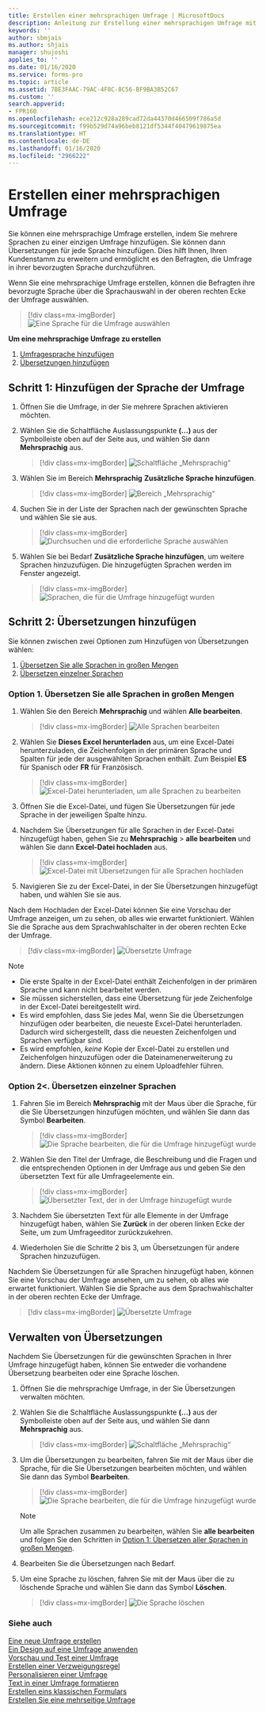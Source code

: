 ```yaml
---
title: Erstellen einer mehrsprachigen Umfrage | MicrosoftDocs
description: Anleitung zur Erstellung einer mehrsprachigen Umfrage mit Microsoft Forms Pro.
keywords: ''
author: sbmjais
ms.author: shjais
manager: shujoshi
applies_to: ''
ms.date: 01/16/2020
ms.service: forms-pro
ms.topic: article
ms.assetid: 7BE3FAAC-79AC-4F8C-8C56-BF9BA3B52C67
ms.custom: ''
search.appverid:
- FPR160
ms.openlocfilehash: ece212c928a289cad72da44370d466509f786a5d
ms.sourcegitcommit: f99b529d74a96beb8121df5344f40479619875ea
ms.translationtype: HT
ms.contentlocale: de-DE
ms.lasthandoff: 01/16/2020
ms.locfileid: "2966222"
---
```

# <a name="create-a-multilingual-survey"></a>Erstellen einer mehrsprachigen Umfrage

Sie können eine mehrsprachige Umfrage erstellen, indem Sie mehrere Sprachen zu einer einzigen Umfrage hinzufügen. Sie können dann Übersetzungen für jede Sprache hinzufügen. Dies hilft Ihnen, Ihren Kundenstamm zu erweitern und ermöglicht es den Befragten, die Umfrage in ihrer bevorzugten Sprache durchzuführen.

Wenn Sie eine mehrsprachige Umfrage erstellen, können die Befragten ihre bevorzugte Sprache über die Sprachauswahl in der oberen rechten Ecke der Umfrage auswählen.

> [!div class=mx-imgBorder]
> ![Eine Sprache für die Umfrage auswählen](media/lang-select.png "Eine Sprache für die Umfrage auswählen") 

**Um eine mehrsprachige Umfrage zu erstellen**

1.  [Umfragesprache hinzufügen](#step-1-add-survey-language)
2.  [Übersetzungen hinzufügen](#step-2-add-translations)

## <a name="step-1-add-survey-language"></a>Schritt 1: Hinzufügen der Sprache der Umfrage

1.  Öffnen Sie die Umfrage, in der Sie mehrere Sprachen aktivieren möchten.

2.  Wählen Sie die Schaltfläche Auslassungspunkte **(...)** aus der Symbolleiste oben auf der Seite aus, und wählen Sie dann **Mehrsprachig** aus.

    > [!div class=mx-imgBorder]
    > ![Schaltfläche „Mehrsprachig“](media/multilingual-button.png "Schaltfläche „Mehrsprachig“") 

3.  Wählen Sie im Bereich **Mehrsprachig** **Zusätzliche Sprache hinzufügen**.

    > [!div class=mx-imgBorder]
    > ![Bereich „Mehrsprachig“](media/multilingual-pane.png "Bereich „Mehrsprachig“")

4.  Suchen Sie in der Liste der Sprachen nach der gewünschten Sprache und wählen Sie sie aus.

    > [!div class=mx-imgBorder]
    > ![Durchsuchen und die erforderliche Sprache auswählen](media/lang-list.png "Zur erforderlichen Sprache navigieren und sie auswählen") 

5.  Wählen Sie bei Bedarf **Zusätzliche Sprache hinzufügen**, um weitere Sprachen hinzuzufügen. Die hinzugefügten Sprachen werden im Fenster angezeigt.

    > [!div class=mx-imgBorder]
    > ![Sprachen, die für die Umfrage hinzugefügt wurden](media/lang-added.png "Sprachen, die für die Umfrage hinzugefügt wurden")

## <a name="step-2-add-translations"></a>Schritt 2: Übersetzungen hinzufügen

Sie können zwischen zwei Optionen zum Hinzufügen von Übersetzungen wählen:

1. [Übersetzen Sie alle Sprachen in großen Mengen](#option-1-translate-all-languages-in-bulk)
2. [Übersetzen einzelner Sprachen](#option-2-translate-individual-languages)

### <a name="option-1-translate-all-languages-in-bulk"></a>Option 1. Übersetzen Sie alle Sprachen in großen Mengen

1. Wählen Sie den Bereich **Mehrsprachig** und wählen **Alle bearbeiten**.

    > [!div class=mx-imgBorder]
    > ![Alle Sprachen bearbeiten](media/edit-all-lang.png "Alle Sprachen bearbeiten")

2. Wählen Sie **Dieses Excel herunterladen** aus, um eine Excel-Datei herunterzuladen, die Zeichenfolgen in der primären Sprache und Spalten für jede der ausgewählten Sprachen enthält. Zum Beispiel **ES** für Spanisch oder **FR** für Französisch.

    > [!div class=mx-imgBorder]
    > ![Excel-Datei herunterladen, um alle Sprachen zu bearbeiten](media/download-excel.png "Eine Excel-Datei herunterladen, um alle Sprachen zu bearbeiten")

3. Öffnen Sie die Excel-Datei, und fügen Sie Übersetzungen für jede Sprache in der jeweiligen Spalte hinzu.

4. Nachdem Sie Übersetzungen für alle Sprachen in der Excel-Datei hinzugefügt haben, gehen Sie zu **Mehrsprachig** > **alle bearbeiten** und wählen Sie dann **Excel-Datei hochladen** aus.

    > [!div class=mx-imgBorder]
    > ![Excel-Datei mit Übersetzungen für alle Sprachen hochladen](media/upload-excel.png "Die Excel-Datei mit Übersetzungen für alle Sprachen hochladen") 

5. Navigieren Sie zu der Excel-Datei, in der Sie Übersetzungen hinzugefügt haben, und wählen Sie sie aus.

Nach dem Hochladen der Excel-Datei können Sie eine Vorschau der Umfrage anzeigen, um zu sehen, ob alles wie erwartet funktioniert. Wählen Sie die Sprache aus dem Sprachwahlschalter in der oberen rechten Ecke der Umfrage.

> [!div class=mx-imgBorder]
> ![Übersetzte Umfrage](media/translated-survey.png "Übersetzte Umfrage")

> [!NOTE]
> - Die erste Spalte in der Excel-Datei enthält Zeichenfolgen in der primären Sprache und kann nicht bearbeitet werden.
> - Sie müssen sicherstellen, dass eine Übersetzung für jede Zeichenfolge in der Excel-Datei bereitgestellt wird.
> - Es wird empfohlen, dass Sie jedes Mal, wenn Sie die Übersetzungen hinzufügen oder bearbeiten, die neueste Excel-Datei herunterladen. Dadurch wird sichergestellt, dass die neuesten Zeichenfolgen und Sprachen verfügbar sind.
> - Es wird empfohlen, _keine_ Kopie der Excel-Datei zu erstellen und Zeichenfolgen hinzuzufügen oder die Dateinamenerweiterung zu ändern. Diese Aktionen können zu einem Uploadfehler führen.

### <a name="option-2-translate-individual-languages"></a>Option 2<. Übersetzen einzelner Sprachen

1.  Fahren Sie im Bereich **Mehrsprachig** mit der Maus über die Sprache, für die Sie Übersetzungen hinzufügen möchten, und wählen Sie dann das Symbol **Bearbeiten**.

    > [!div class=mx-imgBorder]
    > ![Die Sprache bearbeiten, die für die Umfrage hinzugefügt wurde](media/edit-lang.png "Die Sprache bearbeiten, die für die Umfrage hinzugefügt wurde")

2.  Wählen Sie den Titel der Umfrage, die Beschreibung und die Fragen und die entsprechenden Optionen in der Umfrage aus und geben Sie den übersetzten Text für alle Umfrageelemente ein.

    > [!div class=mx-imgBorder]
    > ![Übersetzter Text, der in der Umfrage hinzugefügt wurde](media/translation-added.png "Übersetzter Text, der in der Umfrage hinzugefügt wurde") 

3.  Nachdem Sie übersetzten Text für alle Elemente in der Umfrage hinzugefügt haben, wählen Sie **Zurück** in der oberen linken Ecke der Seite, um zum Umfrageeditor zurückzukehren.

4.  Wiederholen Sie die Schritte 2 bis 3, um Übersetzungen für andere Sprachen hinzuzufügen.

Nachdem Sie Übersetzungen für alle Sprachen hinzugefügt haben, können Sie eine Vorschau der Umfrage ansehen, um zu sehen, ob alles wie erwartet funktioniert. Wählen Sie die Sprache aus dem Sprachwahlschalter in der oberen rechten Ecke der Umfrage.

> [!div class=mx-imgBorder]
> ![Übersetzte Umfrage](media/translated-survey.png "Übersetzte Umfrage") 

## <a name="manage-translations"></a>Verwalten von Übersetzungen  

Nachdem Sie Übersetzungen für die gewünschten Sprachen in Ihrer Umfrage hinzugefügt haben, können Sie entweder die vorhandene Übersetzung bearbeiten oder eine Sprache löschen.

1.  Öffnen Sie die mehrsprachige Umfrage, in der Sie Übersetzungen verwalten möchten.

2.  Wählen Sie die Schaltfläche Auslassungspunkte **(...)** aus der Symbolleiste oben auf der Seite aus, und wählen Sie dann **Mehrsprachig** aus.

    > [!div class=mx-imgBorder]
    > ![Schaltfläche „Mehrsprachig“](media/multilingual-button.png "Schaltfläche „Mehrsprachig“")

3.  Um die Übersetzungen zu bearbeiten, fahren Sie mit der Maus über die Sprache, für die Sie Übersetzungen bearbeiten möchten, und wählen Sie dann das Symbol **Bearbeiten**.

    > [!div class=mx-imgBorder]
    > ![Die Sprache bearbeiten, die für die Umfrage hinzugefügt wurde](media/edit-lang.png "Die Sprache bearbeiten, die für die Umfrage hinzugefügt wurde")

    > [!NOTE]
    > Um alle Sprachen zusammen zu bearbeiten, wählen Sie **alle bearbeiten** und folgen Sie den Schritten in [Option 1: Übersetzen aller Sprachen in großen Mengen](#option-1-translate-all-languages-in-bulk).

4.  Bearbeiten Sie die Übersetzungen nach Bedarf.

5.  Um eine Sprache zu löschen, fahren Sie mit der Maus über die zu löschende Sprache und wählen Sie dann das Symbol **Löschen**.

    > [!div class=mx-imgBorder]
    > ![Die Sprache löschen](media/delete-lang.png "Die Sprache löschen") 

### <a name="see-also"></a>Siehe auch

[Eine neue Umfrage erstellen](create-new-survey.md)<br>
[Ein Design auf eine Umfrage anwenden](apply-theme.md)<br>
[Vorschau und Test einer Umfrage](preview-test-survey.md)<br>
[Erstellen einer Verzweigungsregel](create-branching-rule.md)<br>
[Personalisieren einer Umfrage](personalize-survey.md)<br>
[Text in einer Umfrage formatieren](survey-text-format.md)<br>
[Erstellen eins klassischen Formulars](create-classic-form.md)<br>
[Erstellen Sie eine mehrseitige Umfrage](create-multipage-survey.md)

